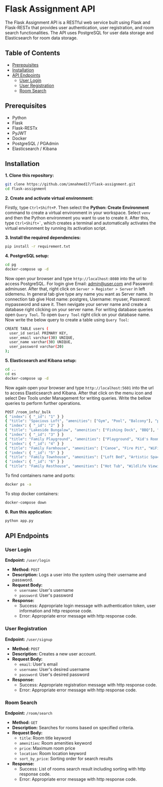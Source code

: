 # Flask Assignment API

The Flask Assignment API is a RESTful web service built using Flask and Flask-RESTx that provides user authentication, user registration, and room search functionalities. The API uses PostgreSQL for user data storage and Elasticsearch for room data storage.

## Table of Contents

- [Prerequisites](#prerequisites)
- [Installation](#installation)
- [API Endpoints](#api-endpoints)
  - [User Login](#user-login)
  - [User Registration](#user-registration)
  - [Room Search](#room-search)

## Prerequisites

- Python 
- Flask
- Flask-RESTx
- PyJWT
- Docker
- PostgreSQL / PGAdmin
- Elasticsearch / Kibana

## Installation

**1. Clone this repository:**
```bash
git clone https://github.com/imnahmed17/flask-assignment.git
cd flask-assignment
```

**2. Create and activate virtual environment:**

Firstly, type `Ctrl+Shift+P`. Then select the **Python: Create Environment** command to create a virtual environment in your workspace. Select `venv` and then the Python environment you want to use to create it. After this, type `` Ctrl+Shift+` ``, which creates a terminal and automatically activates the virtual environment by running its activation script.

**3. Install the required dependencies:**

```bash
pip install -r requirement.txt
```

**4. PostgreSQL setup:**
```bash
cd pg
docker-compose up -d
```
Now open your browser and type `http://localhost:8080` into the url to access PostgreSQL. For login give Email: admin@user.com and Password: adminuser. After that, right click on `Server > Register > Server` in left sidemenu. In general tab give type any name you want as Server name. In connection tab give Host name: postgres, Username: myuser, Password: mypassword and save it. Then nevigate your server name and create a database right clicking on your server name. For writing database queries open `Query Tool`. To open `Query Tool` right click on your database name. Now write the below query to create a table using `Query Tool`:
```bash
CREATE TABLE users (
  user_id serial PRIMARY KEY,
  user_email varchar(30) UNIQUE,
  user_name varchar(30) UNIQUE,
  user_password varchar(20)
);
```

**5. Elasticsearch and Kibana setup:**
```bash
cd ..
cd es
docker-compose up -d
```
Now again open your browser and type `http://localhost:5601` into the url to access Elasticsearch and Kibana. After that click on the menu icon and select Dev Tools under Management for writing queries. Write the bellow queries to perform further operations.
```bash
POST /room_info/_bulk
{ "index": { "_id": "1" } }
{ "title": "Spacious Loft", "amenities": ["Gym", "Pool", "Balcony"], "price": 150, "location": "Dhaka, Bangladesh" }
{ "index": { "_id": "2" } }
{ "title": "Lakeside Bungalow", "amenities": ["Fishing Dock", "BBQ"], "price": 130, "location": "Chittagong, Bangladesh" }
{ "index": { "_id": "3" } }
{ "title": "Family Playground", "amenities": ["Playground", "Kid's Room", "WiFi"], "price": 140, "location": "Khulna, Bangladesh" }
{ "index": { "_id": "4" } }
{ "title": "Family Farmhouse", "amenities": ["Canoe", "Fire Pit", "WiFi", "Gym"], "price": 175, "location": "Rajshahi, Bangladesh" }
{ "index": { "_id": "5" } }
{ "title": "Family Townhouse", "amenities": ["Loft Bed", "Artistic Space", "Gym"], "price": 90, "location": "Sylhet, Bangladesh" }
{ "index": { "_id": "6" } }
{ "title": "Family Resthouse", "amenities": ["Hot Tub", "Wildlife Viewing", "WiFi"], "price": 220, "location": "Cox's Bazar, Bangladesh" }
```

To find containers name and ports:
```bash
docker ps -a
```

To stop docker containers:
```bash
docker-compose down
```

**6. Run this application:**
```bash
python app.py
```

## API Endpoints

### User Login

**Endpoint:** `/user/login`

- **Method:** `POST`
- **Description:** Logs a user into the system using their username and password.
- **Request Body:**
  - `username`: User's username
  - `password`: User's password
- **Response:**
  - Success: Appropriate login message with authentication token, user information and http response code.
  - Error: Appropriate error message with http response code.

### User Registration

**Endpoint:** `/user/signup`

- **Method:** `POST`
- **Description:** Creates a new user account.
- **Request Body:**
  - `email`: User's email
  - `username`: User's desired username
  - `password`: User's desired password
- **Response:**
  - Success: Appropriate registration message with http response code.
  - Error: Appropriate error message with http response code.

### Room Search

**Endpoint:** `/room/search`

- **Method:** `GET`
- **Description:** Searches for rooms based on specified criteria.
- **Request Body:**
  - `title`: Room title keyword
  - `amenities`: Room amenities keyword
  - `price`: Maximum room price
  - `location`: Room location keyword
  - `sort_by_price`: Sorting order for search results
- **Response:**
  - Success: List of rooms search result including sorting with http response code.
  - Error: Appropriate error message with http response code.